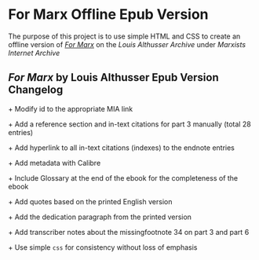 # For Marx Offline Epub Version

The purpose of this project is to use simple HTML and CSS to create an offline version of [*For Marx*](https://www.marxists.org/reference/archive/althusser/1965/index.htm) on the *Louis Althusser Archive* under *Marxists Internet Archive*


## *For Marx* by Louis Althusser Epub Version Changelog 

\+ Modify id to the appropriate MIA link

\+ Add a reference section and in-text citations for part 3 manually (total 28 entries)

\+ Add hyperlink to all in-text citations (indexes) to the endnote entries

\+ Add metadata with Calibre 

\+ Include Glossary at the end of the ebook for the completeness of the ebook

\+ Add quotes based on the printed English version 

\+ Add the dedication paragraph from the printed version  

\+ Add transcriber notes about the missingfootnote 34 on part 3 and part 6

\+ Use simple `css` for consistency without loss of emphasis
